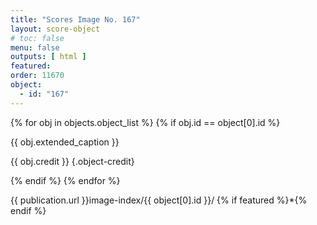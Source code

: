 ```yaml
---
title: "Scores Image No. 167"
layout: score-object
# toc: false
menu: false
outputs: [ html ]
featured: 
order: 11670
object:
  - id: "167"
---
```


{% for obj in objects.object_list %}
{% if obj.id == object[0].id %}

{{ obj.extended_caption }}

{{ obj.credit }} {.object-credit}

{% endif %}
{% endfor %}

<div class="object-credit object-url is-print-only">

{{ publication.url }}image-index/{{ object[0].id }}/ {% if featured %}*{% endif %}

</div>
